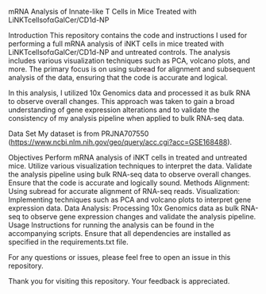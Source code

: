 mRNA Analysis of Innate-like T Cells in Mice Treated with LiNKTcellsofαGalCer/CD1d-NP

Introduction
This repository contains the code and instructions I used for performing a full mRNA analysis of iNKT cells in mice treated with LiNKTcellsofαGalCer/CD1d-NP and untreated controls. The analysis includes various visualization techniques such as PCA, volcano plots, and more. The primary focus is on using subread for alignment and subsequent analysis of the data, ensuring that the code is accurate and logical.

In this analysis, I utilized 10x Genomics data and processed it as bulk RNA to observe overall changes. This approach was taken to gain a broad understanding of gene expression alterations and to validate the consistency of my analysis pipeline when applied to bulk RNA-seq data.

Data Set
My dataset is from PRJNA707550 (https://www.ncbi.nlm.nih.gov/geo/query/acc.cgi?acc=GSE168488).

Objectives
Perform mRNA analysis of iNKT cells in treated and untreated mice.
Utilize various visualization techniques to interpret the data.
Validate the analysis pipeline using bulk RNA-seq data to observe overall changes.
Ensure that the code is accurate and logically sound.
Methods
Alignment: Using subread for accurate alignment of RNA-seq reads.
Visualization: Implementing techniques such as PCA and volcano plots to interpret gene expression data.
Data Analysis: Processing 10x Genomics data as bulk RNA-seq to observe gene expression changes and validate the analysis pipeline.
Usage
Instructions for running the analysis can be found in the accompanying scripts. Ensure that all dependencies are installed as specified in the requirements.txt file.

For any questions or issues, please feel free to open an issue in this repository.

Thank you for visiting this repository. Your feedback is appreciated.
